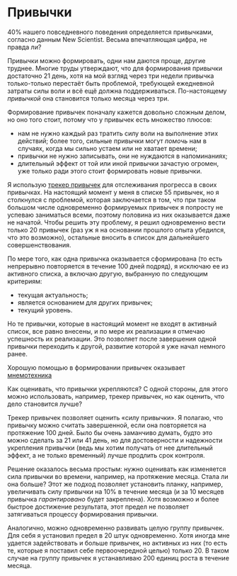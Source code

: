 # Привычки

40% нашего повседневного поведения определяется привычками, согласно
данным New Scientist.  Весьма впечатляющая цифра, не правда ли?

Привычки можно формировать, одни нам даются проще, другие труднее.
Многие труды утверждают, что для формирования привычки достаточно 21
день, хотя на мой взгляд через три недели привычка только-только
перестаёт быть проблемой, требующей ежедневной затраты силы воли и всё
ещё должна поддерживаться.  По-настоящему *привычкой* она становится
только месяца через три.

Формирование привычек поначалу кажется довольно сложным делом, но оно
того стоит, потому что у привычек есть множество плюсов:

-   нам не нужно каждый раз тратить силу воли на выполнение этих
    действий; более того, сильные привычки могут *помочь* нам в случаях,
    когда мы сильно устаем или не хватает времени;
-   привычки не нужно записывать, они не нуждаются в напоминаниях;
-   длительный эффект от той или иной привычки зачастую огромен, уже
    только ради этого стоит формировать новые привычки.

Я использую [трекер
привычек](<https://play.google.com/store/apps/details?id=org.isoron.uhabits>)
для отслеживания прогресса в своих привычках.  На настоящий момент у
меня в списке 55 привычек, но я столкнулся с проблемой, которая
заключается в том, что при таком большом числе одновременно
формируемых привычек я попросту не успеваю заниматься всеми, поэтому
половина из них оказывается даже не начатой.  Чтобы решить эту
проблему, я решил одновременно вести только 20 привычек (раз уж я на
основании прошлого опыта убедился, что это возможно), остальные
вносить в список для дальнейшего совершенствования.

По мере того, как одна привычка оказывается сформирована (то есть
непрерывно повторяется в течение 100 дней подряд), я исключаю ее из
активного списка, а включаю другую, выбранную по следующим критериям:
- текущая актуальность;
- является основанием для других привычек;
- текущий уровень.

Но те привычки, которые в настоящий момент не входят в активный
список, все равно внесены, и по мере их реализации я отмечаю
успешность их реализации.  Это позволяет после завершения одной
привычки переходить к другой, развитие которой я уже начал немного ранее.

Хорошую помощью в формировании привычек
оказывает
[мнемотехника](https://konstantin-morenko.gitbooks.io/mnemonics/content/memorize-notes.html#routines)

Как оценивать, что привычки укрепляются?  С одной стороны, для этого
можно использовать, например, трекер привычек, но как оценить, что
дело становится лучше?

Трекер привычек позволяет оценить «силу привычки».  Я полагаю, что
привычку можно считать завершенной, если она повторяется на протяжение
100 дней.  Было бы очень заманчиво думать, будто это можно сделать за
21 или 41 день, но для достоверности и надежности укрепления привычки
(ведь мы хотим получать от нее длительный эффект, а не только
временный) лучше продлить срок контроля.

Решение оказалось весьма простым: нужно оценивать как изменяется сила
привычки во времени, например, на протяжение месяца.  Стала ли она
больше?  Этот же подход позволяет установить планку, например,
увеличивать силу привычки на 10% в течение месяца (и за 10 месяцев
привычка *гарантировано* будет закреплена).  Хотя возможно и более
быстрое достижение результата, этот предел не позволяет затягиваться
процессу формирования привычки.

Аналогично, можно одновременно развивать целую группу привычек.  Для
себя я установил предел в 20 штук одновременно.  Хотя иногда мне
удается задействовать и больше привычек, но активных из них (то есть
те, которые я поставил себе первоочередной целью) только 20.  В таком
случае на группу привычек я устанавливаю 200 единиц роста в течение
месяца.
